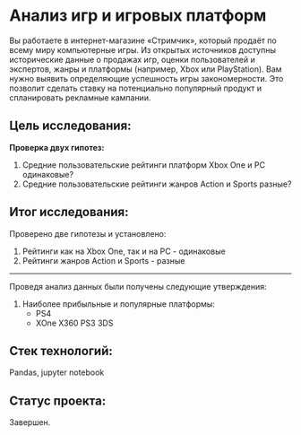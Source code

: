 # Анализ игр и игровых платформ

Вы работаете в интернет-магазине «Стримчик», который продаёт по всему миру компьютерные игры. Из открытых источников доступны исторические данные о продажах игр, оценки пользователей и экспертов, жанры и платформы (например, Xbox или PlayStation). Вам нужно выявить определяющие успешность игры закономерности. Это позволит сделать ставку на потенциально популярный продукт и спланировать рекламные кампании.

## Цель исследования:

**Проверка двух гипотез:**

1. Средние пользовательские рейтинги платформ Xbox One и PC одинаковые?
2. Средние пользовательские рейтинги жанров Action и Sports разные?


## Итог исследования:

Проверено две гипотезы и установлено:

1. Рейтинги как на Xbox One, так и на PC - одинаковые
2. Рейтинги жанров Action и Sports - разные
---
Проведя анализ данных были получены следующие утверждения:
1. Наиболее прибыльные и популярные платформы:
    - PS4
    - XOne
X360
PS3
3DS

## Стек технологий:

Pandas, jupyter notebook

## Статус проекта:

Завершен.

